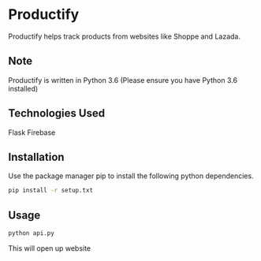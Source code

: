 # Productify

Productify helps track products from websites like Shoppe and Lazada.

## Note

Productify is written in Python 3.6
(Please ensure you have Python 3.6 installed)

## Technologies Used

Flask
Firebase

## Installation

Use the package manager pip to install the following python dependencies.

```bash
pip install -r setup.txt
```

## Usage

```bash
python api.py
```

This will open up website

